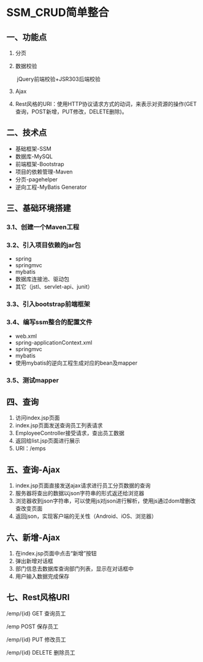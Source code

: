 # SSM_CRUD简单整合

## 一、功能点

1. 分页

2. 数据校验

   ​	jQuery前端校验+JSR303后端校验

3. Ajax

4. Rest风格的URI：使用HTTP协议请求方式的动词，来表示对资源的操作(GET查询，POST新增，PUT修改，DELETE删除)。

## 二、技术点

- 基础框架-SSM
- 数据库-MySQL
- 前端框架-Bootstrap
- 项目的依赖管理-Maven
- 分页-pagehelper
- 逆向工程-MyBatis Generator

## 三、基础环境搭建

### 3.1、创建一个Maven工程

### 3.2、引入项目依赖的jar包

- spring
- springmvc
- mybatis
- 数据库连接池、驱动包
- 其它（jstl、servlet-api、junit）

### 3.3、引入bootstrap前端框架

### 3.4、编写ssm整合的配置文件

- web.xml
- spring-applicationContext.xml
- springmvc
- mybatis
- 使用mybatis的逆向工程生成对应的bean及mapper

### 3.5、测试mapper

## 四、查询

1. 访问index.jsp页面
2. index.jsp页面发送查询员工列表请求
3. EmployeeController接受请求，查出员工数据
4. 返回给list.jsp页面进行展示
5. URI：/emps

## 五、查询-Ajax

1. index.jsp页面直接发送ajax请求进行员工分页数据的查询
2. 服务器将查出的数据以json字符串的形式返还给浏览器
3. 浏览器收到json字符串，可以使用js对json进行解析，使用js通过dom增删改查改变页面
4. 返回json，实现客户端的无关性（Android、iOS、浏览器）

## 六、新增-Ajax

1. 在index.jsp页面中点击“新增”按钮
2. 弹出新增对话框
3. 部门信息去数据库查询部门列表，显示在对话框中
4. 用户输入数据完成保存

## 七、Rest风格URI

/emp/{id}	 	GET			  查询员工

/emp				POST	  	  保存员工

/emp/{id}	 	PUT			  修改员工

/emp/{id}	 	DELETE		删除员工